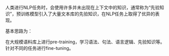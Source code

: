 

<!--
 * @version:
 * @Author:  StevenJokess https://github.com/StevenJokess
 * @Date: 2020-11-17 21:07:30
 * @LastEditors:  StevenJokess https://github.com/StevenJokess
 * @LastEditTime: 2020-11-17 21:07:46
 * @Description:
 * @TODO::
 * @Reference:https://0809zheng.github.io/2020/04/27/elmo-bert-gpt.html
-->
人类进行NLP任务时，会使用许多并未出现在上下文中的知识，通常称为“先验知识”，预训练模型引入了大量文本库的先验知识，在NLP任务上取得了优异的表现。

基本思路为：

在大规模语料库上进行pre-training，学习语法、句法、语言逻辑、先验知识等。
针对不同的任务进行fine-tuning。
